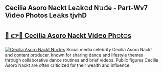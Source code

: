 ## Cecilia Asoro Nackt Le𝚊k𝚎d N𝚞𝚍e - Part-Wv7 Vid𝚎o Photos Le𝚊ks tjvhD

# <h2><a href="http://fbaawew.evod.top/?m=Cecilia+Asoro+Nackt">🔗 👉🔴 Cecilia Asoro Nackt Vid𝚎o Ph𝚘t𝚘s</a></h2>

[![Cecilia Asoro Nackt N𝚞d𝚎s](https://i.imgur.com/8V9OHl7.gif)](http://fbaawew.evod.top/?m=Cecilia+Asoro+Nackt)
Social media celebrity Cecilia Asoro Nackt and content producer, known for sharing dance and lifestyle themes through collaborative dance routines and brief videos. Public figures Cecilia Asoro Nackt are often criticized for their wealth and influence. 
